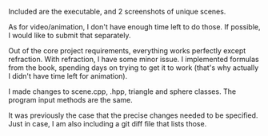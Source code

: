 Included are the executable, and 2 screenshots of unique scenes.

As for video/animation, I don't have enough time left to do those.
If possible, I would like to submit that separately.

Out of the core project requirements, everything works perfectly except refraction.
With refraction, I have some minor issue. 
I implemented formulas from the book, spending days on trying to get it to work (that's why actually I didn't have time left for animation).

I made changes to scene.cpp, .hpp, triangle and sphere classes.
The program input methods are the same.

It was previously the case that the precise changes needed to be specified.
Just in case, I am also including a git diff file that lists those.
